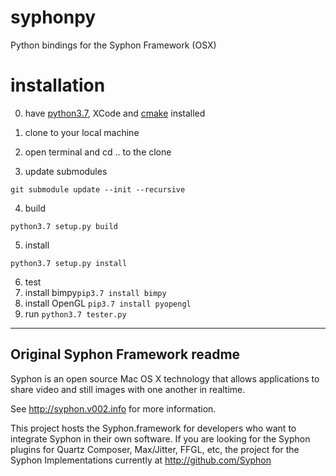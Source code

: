 # syphonpy
Python bindings for the Syphon Framework (OSX)

# installation

0. have [python3.7](https://www.python.org/downloads/release/python-370/), XCode and [cmake](https://cmake.org/install/) installed

1. clone to your local machine

2. open terminal and cd .. to the clone

3. update submodules
```
git submodule update --init --recursive
```

4. build
```
python3.7 setup.py build
```

5. install
```
python3.7 setup.py install
```

6. test
  1. install bimpy```pip3.7 install bimpy```
  2. install OpenGL  ```pip3.7 install pyopengl```
  3. run ```python3.7 tester.py```

---

## Original Syphon Framework readme
Syphon is an open source Mac OS X technology that allows applications to share video and still images with one another in realtime.

See http://syphon.v002.info for more information.

This project hosts the Syphon.framework for developers who want to integrate Syphon in their own software. If you are looking for the Syphon plugins for Quartz Composer, Max/Jitter, FFGL, etc, the project for the Syphon Implementations currently at http://github.com/Syphon
